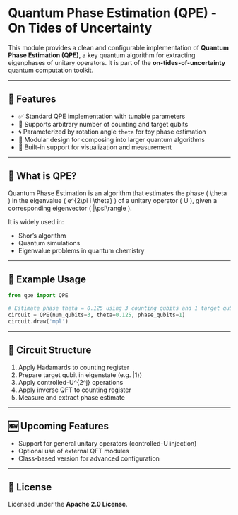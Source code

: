 # Quantum Phase Estimation (QPE) - On Tides of Uncertainty

This module provides a clean and configurable implementation of **Quantum Phase Estimation (QPE)**, a key quantum algorithm for extracting eigenphases of unitary operators. It is part of the **on-tides-of-uncertainty** quantum computation toolkit.

---

## 📌 Features

- ✅ Standard QPE implementation with tunable parameters
- 🔁 Supports arbitrary number of counting and target qubits
- 🌀 Parameterized by rotation angle `theta` for toy phase estimation
- 🧱 Modular design for composing into larger quantum algorithms
- 🧪 Built-in support for visualization and measurement

---

## 🧠 What is QPE?

Quantum Phase Estimation is an algorithm that estimates the phase \( \theta \) in the eigenvalue \( e^{2\pi i \theta} \) of a unitary operator \( U \), given a corresponding eigenvector \( |\psi\rangle \).

It is widely used in:
- Shor’s algorithm
- Quantum simulations
- Eigenvalue problems in quantum chemistry

---

## 🚀 Example Usage

```python
from qpe import QPE

# Estimate phase theta = 0.125 using 3 counting qubits and 1 target qubit
circuit = QPE(num_qubits=3, theta=0.125, phase_qubits=1)
circuit.draw('mpl')
```

---

## 🧱 Circuit Structure

1. Apply Hadamards to counting register
2. Prepare target qubit in eigenstate (e.g. |1⟩)
3. Apply controlled-U^{2^j} operations
4. Apply inverse QFT to counting register
5. Measure and extract phase estimate

---

## 🆕 Upcoming Features

- Support for general unitary operators (controlled-U injection)
- Optional use of external QFT modules
- Class-based version for advanced configuration

---

## 📜 License

Licensed under the **Apache 2.0 License**.

